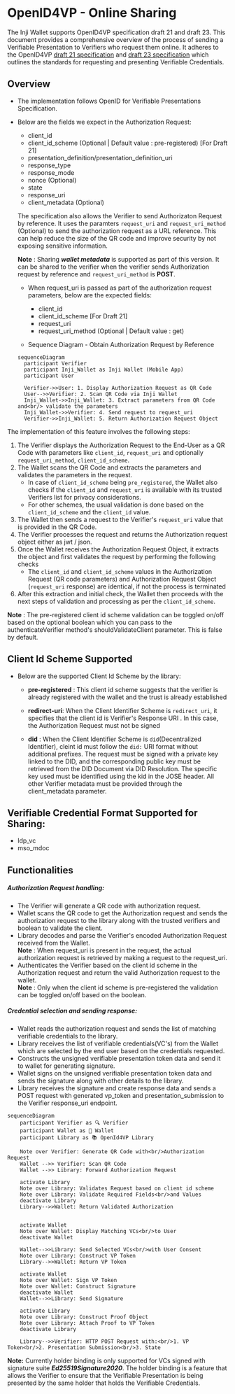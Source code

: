 # OpenID4VP - Online Sharing

The Inji Wallet supports OpenID4VP specification draft 21 and draft 23. This document provides a comprehensive overview of the process of sending a Verifiable Presentation to Verifiers who request them online. It adheres to the OpenID4VP [draft 21 specification](https://openid.net/specs/openid-4-verifiable-presentations-1_0-21.html) and [draft 23 specification](https://openid.net/specs/openid-4-verifiable-presentations-1_0-23.html) which outlines the standards for
requesting and presenting Verifiable Credentials.

## Overview

- The implementation follows OpenID for Verifiable Presentations Specification.

- Below are the fields we expect in the Authorization Request:

  - client_id
  - client_id_scheme (Optional | Default value : pre-registered) [For Draft 21]
  - presentation_definition/presentation_definition_uri
  - response_type
  - response_mode
  - nonce (Optional)
  - state
  - response_uri
  - client_metadata (Optional)

  The specification also allows the Verifier to send Authorizaton Request by reference. It uses the paramters `request_uri` and `request_uri_method` (Optional) to send the authorization request as a URL reference. This can help reduce the size of the QR code and improve security by not exposing sensitive information.

  **Note** : Sharing **_wallet metadata_** is supported as part of this version. It can be shared to the verifier when the verifier sends Authorization request by reference and `request_uri_method` is **POST**.

  - When request_uri is passed as part of the authorization request parameters, below are the expected fields:

    - client_id
    - client_id_scheme [For Draft 21]
    - request_uri
    - request_uri_method (Optional | Default value : get)

  - Sequence Diagram - Obtain Authorization Request by Reference

  ```mermaid
  sequenceDiagram
    participant Verifier
    participant Inji_Wallet as Inji Wallet (Mobile App)
    participant User

    Verifier->>User: 1. Display Authorization Request as QR Code
    User-->>Verifier: 2. Scan QR Code via Inji Wallet
    Inji_Wallet->>Inji_Wallet: 3. Extract parameters from QR Code and<br/> validate the parameters
    Inji_Wallet->>Verifier: 4. Send request to request_uri
    Verifier->>Inji_Wallet: 5. Return Authorization Request Object
  ```

The implementation of this feature involves the following steps:

1. The Verifier displays the Authorization Request to the End-User as a QR Code with parameters like `client_id`, `request_uri` and optionally `request_uri_method`, `client_id_scheme`.
2. The Wallet scans the QR Code and extracts the parameters and validates the parameters in the request.
   - In case of `client_id_scheme` being `pre_registered`, the Wallet also checks if the `client_id` and `request_uri` is available with its trusted Verifiers list for privacy considerations.
   - For other schemes, the usual validation is done based on the `client_id_scheme` and the `client_id` value.
3. The Wallet then sends a request to the Verifier's `request_uri` value that is provided in the QR Code.
4. The Verifier processes the request and returns the Authorization request object either as jwt / json.
5. Once the Wallet receives the Authorization Request Object, it extracts the object and first validates the request by performing the following checks
   - The `client_id` and `client_id_scheme` values in the Authorization Request (QR code parameters) and Authorization Request Object (`request_uri` response) are identical, if not the process is terminated
6. After this extraction and initial check, the Wallet then proceeds with the next steps of validation and processing as per the `client_id_scheme`.

**Note** : The pre-registered client id scheme validation can be toggled on/off based on the optional boolean which you can pass to the authenticateVerifier method's shouldValidateClient parameter. This is false by default.

## Client Id Scheme Supported

- Below are the supported Client Id Scheme by the library:

  - **pre-registered** : This client id scheme suggests that the verifier is already registered with the wallet and the trust is already established

  - **redirect-uri**: When the Client Identifier Scheme is `redirect_uri`, it specifies that the client id is Verifier's Response URI . In this case, the Authorization Request must not be signed

  - **did** : When the Client Identifier Scheme is `did`(Decentralized Identifier), cleint id must follow the `did:` URI format without additional prefixes. The request must be signed with a private key linked to the DID, and the corresponding public key must be retrieved from the DID Document via DID Resolution. The specific key used must be identified using the kid in the JOSE header. All other Verifier metadata must be provided through the client_metadata parameter.

## Verifiable Credential Format Supported for Sharing:

- ldp_vc
- mso_mdoc

## Functionalities

##### Authorization Request handling:

- The Verifier will generate a QR code with authorization request.
- Wallet scans the QR code to get the Authorization request and sends the authorization request to the library along with the trusted verifiers and boolean to validate the client.
- Library decodes and parse the Verifier's encoded Authorization Request received from the Wallet.
  <br>**Note** : When request_uri is present in the request, the actual authorization request is retrieved by making a request to the request_uri.
- Authenticates the Verifier based on the client id scheme in the Authorization request and return the valid Authorization request to the wallet.
  <br>**Note** : Only when the client id scheme is pre-registered the validation can be toggled on/off based on the boolean.

##### Credential selection and sending response:

- Wallet reads the authorization request and sends the list of matching verifiable credentials to the library.
- Library receives the list of verifiable credentials(VC's) from the Wallet which are selected by the end user based on the credentials requested.
- Constructs the unsigned verifiable presentation token data and send it to wallet for generating signature.
- Wallet signs on the unsigned verifiable presentation token data and sends the signature along with other details to the library.
- Library receives the signature and create response data and sends a POST request with generated vp_token and presentation_submission to the Verifier response_uri endpoint.

```mermaid
sequenceDiagram
    participant Verifier as 🔍 Verifier
    participant Wallet as 📱 Wallet
    participant Library as 📚 OpenId4VP Library

    Note over Verifier: Generate QR Code with<br/>Authorization Request
    Wallet -->> Verifier: Scan QR Code
    Wallet -->> Library: Forward Authorization Request

    activate Library
    Note over Library: Validates Request based on client id scheme
    Note over Library: Validate Required Fields<br/>and Values
    deactivate Library
    Library-->>Wallet: Return Validated Authorization


    activate Wallet
    Note over Wallet: Display Matching VCs<br/>to User
    deactivate Wallet

    Wallet-->>Library: Send Selected VCs<br/>with User Consent
    Note over Library: Construct VP Token
    Library-->>Wallet: Return VP Token

    activate Wallet
    Note over Wallet: Sign VP Token
    Note over Wallet: Construct Signature
    deactivate Wallet
    Wallet-->>Library: Send Signature

    activate Library
    Note over Library: Construct Proof Object
    Note over Library: Attach Proof to VP Token
    deactivate Library

    Library-->>Verifier: HTTP POST Request with:<br/>1. VP Token<br/>2. Presentation Submission<br/>3. State
```

**Note:** Currently holder binding is only supported for VCs signed with signature suite **_Ed25519Signature2020_**.
The holder binding is a feature that allows the Verifier to ensure that the Verifiable Presentation is being presented by the same holder that holds the Verifiable Credentials.
